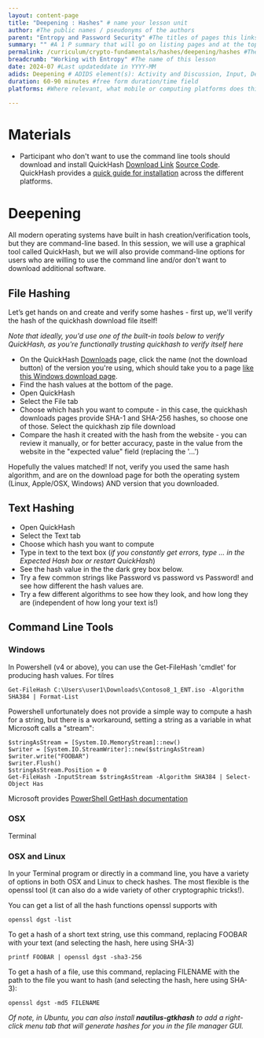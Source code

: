 ```yaml
---
layout: content-page
title: "Deepening : Hashes" # name your lesson unit
author: #The public names / pseudonyms of the authors
parent: "Entropy and Password Security" #The titles of pages this links from
summary: "" #A 1 P summary that will go on listing pages and at the top of this page
permalink: /curriculum/crypto-fundamentals/hashes/deepening/hashes #The full URL of this, for its primary parent page, e.g. /curriculum/safer-browsing/anonymity-and-circumvention/activity-discussion/offline-circumvention/
breadcrumb: "Working with Entropy" #The name of this lesson
date: 2024-07 #Last updateddate in YYYY-MM
adids: Deepening # ADIDS element(s): Activity and Discussion, Input, Deepening, Synthesis
duration: 60-90 minutes #free form duration/time field
platforms: #Where relevant, what mobile or computing platforms does this apply to: Linux, Mac OS, Windows, Android, iOS

---
```



# Materials 

* Participant who don't want to use the command line tools should download and install QuickHash [Download Link](https://www.quickhash-gui.org/downloads/) [Source Code](https://github.com/tedsmith/quickhash). QuickHash provides a [quick guide for installation](https://www.quickhash-gui.org/about-quickhash-gui/faqs/#qaef-1643) across the different platforms.


# Deepening

All modern operating systems have built in hash creation/verification tools, but they are command-line based. In this session, we will use a graphical tool called QuickHash, but we will also provide command-line options for users who are willing to use the command line and/or don't want to download additional software.

## File Hashing

Let’s get hands on and create and verify some hashes - first up, we'll verify the hash of the quickhash download file itself!

*Note that ideally, you'd use one of the built-in tools below to verify QuickHash, as you're functionally trusting quickhash to verify itself here*

* On the QuickHash [Downloads](https://www.quickhash-gui.org/downloads/) page, click the name (not the download button) of the version you're using, which should take you to a page [like this Windows download page](https://www.quickhash-gui.org/download/quickhash-gui-v3-3-4-for-windows/).
* Find the hash values at the bottom of the page. 
* Open QuickHash
* Select the File tab
* Choose which hash you want to compute - in this case, the quickhash downloads pages provide SHA-1 and SHA-256 hashes, so choose one of those.
 Select the quickhash zip file download
* Compare the hash it created with the hash from the website - you can review it manually, or for better accuracy, paste in the value from the website in the "expected value" field (replacing the '…')

Hopefully the values matched! If not, verify you used the same hash algorithm, and are on the download page for both the operating system (Linux, Apple/OSX, Windows) AND version that you downloaded.

## Text Hashing

* Open QuickHash
* Select the Text tab
* Choose which hash you want to compute
* Type in text to the text box (*if you constantly get errors, type ... in the Expected Hash box or restart QuickHash*)
* See the hash value in the the dark grey box below.
* Try a few common strings like Password vs password vs Password! and see how different the hash values are.
* Try a few different algorithms to see how they look, and how long they are (independent of how long your text is!)

## Command Line Tools

### Windows

In Powershell (v4 or above), you can use the Get-FileHash 'cmdlet' for producing hash values.  For tilres 

`Get-FileHash C:\Users\user1\Downloads\Contoso8_1_ENT.iso -Algorithm SHA384 | Format-List`


Powershell unfortunately does not provide a simple way to compute a hash for a string, but there is a workaround, setting a string as a variable in what Microsoft calls a "stream":

```
$stringAsStream = [System.IO.MemoryStream]::new()
$writer = [System.IO.StreamWriter]::new($stringAsStream)
$writer.write("FOOBAR")
$writer.Flush()
$stringAsStream.Position = 0
Get-FileHash -InputStream $stringAsStream -Algorithm SHA384 | Select-Object Has
```

Microsoft provides [PowerShell GetHash documentation](https://learn.microsoft.com/en-us/powershell/module/microsoft.powershell.utility/get-filehash?view=powershell-7.4)

### OSX

Terminal

### OSX and Linux

In your Terminal program or directly in a command line, you have a variety of options in both OSX and Linux to check hashes. The most flexible is the openssl tool (it can also do a wide variety of other cryptographic tricks!).

You can get a list of all the hash functions openssl supports with

`openssl dgst -list`

To get a hash of a short text string, use this command, replacing FOOBAR with your text (and selecting the hash, here using SHA-3)

`printf FOOBAR | openssl dgst -sha3-256`

To get a hash of a file, use this command, replacing FILENAME with the path to the file you want to hash (and selecting the hash, here using SHA-3):

`openssl dgst -md5 FILENAME`

*Of note, in Ubuntu, you can also install **nautilus-gtkhash** to add a right-click menu tab that will generate hashes for you in the file manager GUI.*
